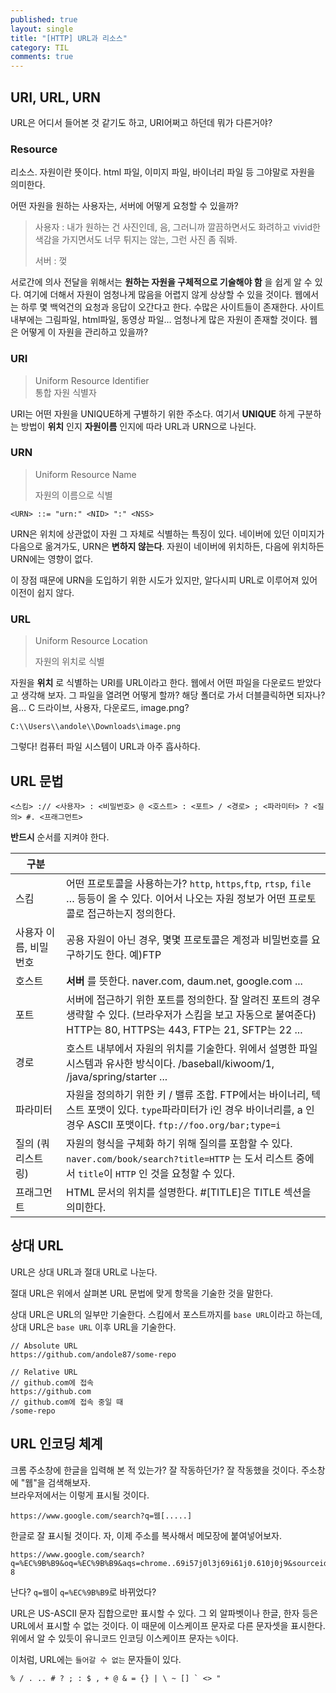 ```yaml
---
published: true
layout: single
title: "[HTTP] URL과 리소스"
category: TIL
comments: true
---
```


## URI, URL, URN

URL은 어디서 들어본 것 같기도 하고, URI어쩌고 하던데 뭐가 다른거야?

### Resource

리소스. 자원이란 뜻이다. html 파일, 이미지 파일, 바이너리 파일 등 그야말로 자원을 의미한다. 

어떤 자원을 원하는 사용자는, 서버에 어떻게 요청할 수 있을까? 

> 사용자 : 내가 원하는 건 사진인데, 음, 그러니까 깔끔하면서도 화려하고 vivid한 색감을 가지면서도 너무 튀지는 않는, 그런 사진 좀 줘봐.
>
> 서버 : 껒

서로간에 의사 전달을 위해서는  **원하는 자원을 구체적으로 기술해야 함** 을 쉽게 알 수 있다. 여기에 더해서 자원이 엄청나게 많음을 어렵지 않게 상상할 수 있을 것이다. 웹에서는 하루 몇 백억건의 요청과 응답이 오간다고 한다. 수많은 사이트들이 존재한다. 사이트 내부에는 그림파일, html파일, 동영상 파일… 엄청나게 많은 자원이 존재할 것이다. 웹은 어떻게 이 자원을 관리하고 있을까?

### URI

> Uniform Resource Identifier  
> 통합 자원 식별자

URI는 어떤 자원을 UNIQUE하게 구별하기 위한 주소다. 여기서 **UNIQUE** 하게 구분하는 방법이 **위치** 인지 **자원이름** 인지에 따라 URL과 URN으로 나뉜다.

### URN

> Uniform Resource Name
>
> 자원의 이름으로 식별

```
<URN> ::= "urn:" <NID> ":" <NSS>
```

URN은 위치에 상관없이 자원 그 자체로 식별하는 특징이 있다. 네이버에 있던 이미지가 다음으로 옮겨가도, URN은 **변하지 않는다**. 자원이 네이버에 위치하든, 다음에 위치하든 URN에는 영향이 없다.

이 장점 때문에 URN을 도입하기 위한 시도가 있지만, 알다시피 URL로 이루어져 있어 이전이 쉽지 않다.



### URL

> Uniform Resource Location
>
> 자원의 위치로 식별

자원을 **위치** 로 식별하는 URI를 URL이라고 한다. 웹에서 어떤 파일을 다운로드 받았다고 생각해 보자. 그 파일을 열려면 어떻게 할까? 해당 폴더로 가서 더블클릭하면 되자나? 음… C 드라이브, 사용자, 다운로드, image.png? 

```
C:\\Users\\andole\\Downloads\image.png
```

그렇다! 컴퓨터 파일 시스템이 URL과 아주 흡사하다. 

## URL 문법

```
<스킴> :// <사용자> : <비밀번호> @ <호스트> : <포트> / <경로> ; <파라미터> ? <질의> #. <프래그먼트>
```

**반드시** 순서를 지켜야 한다.

| <img width=200px/>구분 |                                                              |
| ---------------------- | ------------------------------------------------------------ |
| 스킴                   | 어떤 프로토콜을 사용하는가? `http`, `https`,`ftp`, `rtsp`, `file` … 등등이 올 수 있다. 이어서 나오는 자원 정보가 어떤 프로토콜로 접근하는지 정의한다. |
| 사용자 이름, 비밀번호  | 공용 자원이 아닌 경우, 몇몇 프로토콜은 계정과 비밀번호를 요구하기도 한다. 예)FTP |
| 호스트                 | **서버** 를 뜻한다. naver.com, daum.net, google.com ...      |
| 포트                   | 서버에 접근하기 위한 포트를 정의한다. 잘 알려진 포트의 경우 생략할 수 있다. (브라우저가 스킴을 보고 자동으로 붙여준다) HTTP는 80, HTTPS는 443, FTP는 21, SFTP는 22 ... |
| 경로                   | 호스트 내부에서 자원의 위치를 기술한다. 위에서 설명한 파일시스템과 유사한 방식이다. /baseball/kiwoom/1, /java/spring/starter ... |
| 파라미터               | 자원을 정의하기 위한 키 / 밸류 조합. FTP에서는 바이너리, 텍스트 포맷이 있다. `type`파라미터가 i인 경우 바이너리를, a 인 경우 ASCII 포맷이다. `ftp://foo.org/bar;type=i` |
| 질의 (쿼리스트링)      | 자원의 형식을 구체화 하기 위해 질의를 포함할 수 있다. `naver.com/book/search?title=HTTP` 는 도서 리스트 중에서 `title`이 `HTTP` 인 것을 요청할 수 있다. |
| 프래그먼트             | HTML 문서의 위치를 설명한다. #[TITLE]은 TITLE 섹션을 의미한다. |



## 상대 URL

URL은 상대 URL과 절대 URL로 나눈다. 

절대 URL은 위에서 살펴본 URL 문법에 맞게 항목을 기술한 것을 말한다.

상대 URL은 URL의 일부만 기술한다. 스킴에서 포스트까지를 `base URL`이라고 하는데, 상대 URL은 `base URL` 이후 URL을 기술한다.  

```
// Absolute URL
https://github.com/andole87/some-repo

// Relative URL
// github.com에 접속
https://github.com
// github.com에 접속 중일 때
/some-repo
```



## URL 인코딩 체계

크롬 주소창에 한글을 입력해 본 적 있는가? 잘 작동하던가? 잘 작동했을 것이다. 주소창에 "웹"을 검색해보자.  
브라우저에서는 이렇게 표시될 것이다.

```
https://www.google.com/search?q=웹[.....]
```

한글로 잘 표시될 것이다. 자, 이제 주소를 복사해서 메모장에 붙여넣어보자.

```
https://www.google.com/search?q=%EC%9B%B9&oq=%EC%9B%B9&aqs=chrome..69i57j0l3j69i61j0.610j0j9&sourceid=chrome&ie=UTF-8
```

난다? `q=웹`이 `q=%EC%9B%B9`로 바뀌었다? 

URL은 US-ASCII 문자 집합으로만 표시할 수 있다. 그 외 알파벳이나 한글, 한자 등은 URL에서 표시할 수 없는 것이다. 이 때문에 이스케이프 문자로 다른 문자셋을 표시한다. 위에서 알 수 있듯이 유니코드 인코딩 이스케이프 문자는 `%`이다.

이처럼, URL에는 `들어갈 수 없는` 문자들이 있다. 

```
% / . .. # ? ; : $ , + @ & = {} | \ ~ [] ` <> "
```